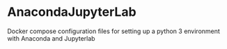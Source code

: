 # AnacondaJupyterLab
Docker compose configuration files for setting up a python 3 environment with Anaconda and Jupyterlab 

